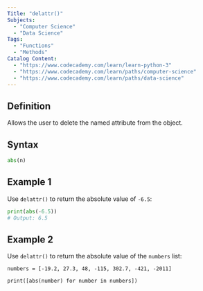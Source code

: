 ```yaml
---
Title: "delattr()"
Subjects:
  - "Computer Science"
  - "Data Science"
Tags:
  - "Functions"
  - "Methods"
Catalog Content:
  - "https://www.codecademy.com/learn/learn-python-3"
  - "https://www.codecademy.com/learn/paths/computer-science"
  - "https://www.codecademy.com/learn/paths/data-science"
---
```


## Definition

Allows the user to delete the named attribute from the object.

## Syntax

```py
abs(n)
```

## Example 1

Use `delattr()` to return the absolute value of `-6.5`:

```py
print(abs(-6.5))
# Output: 6.5
```

## Example 2

Use `delattr()` to return the absolute value of the `numbers` list:

```codebyte/python
numbers = [-19.2, 27.3, 48, -115, 302.7, -421, -2011]

print([abs(number) for number in numbers])
```
